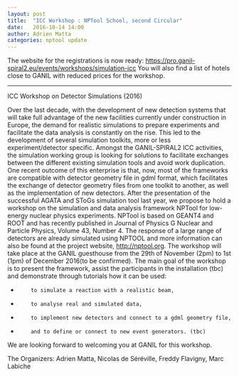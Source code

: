 ```yaml
---
layout: post
title:  "ICC Workshop : NPTool School, second Circular"
date:   2016-10-14 14:00
author: Adrien Matta
categories: nptool update
---
```


 The website for the registrations is now ready:
 https://pro.ganil-spiral2.eu/events/workshops/simulation-icc
 You will also find a list of hotels close to GANIL with reduced prices for the
 workshop.
 
 ----------------------------------------------------------------------------------------------------------------------------
 
 ICC Workshop on Detector Simulations (2016)
 
 Over the last decade, with the development of new detection systems that will
 take full advantage of the new facilities currently under construction in
 Europe, the demand for realistic simulations to prepare experiments and
 facilitate the data analysis is constantly on the rise. This led to the
 development of several simulation toolkits, more or less experiment/detector
 specific.
 Amongst the GANIL-SPIRAL2 ICC activities, the simulation working group is
 looking for solutions to facilitate exchanges between the different existing
 simulation tools and avoid work duplication. One recent outcome of this
 enterprise is that, now, most of the frameworks are compatible with detector
 geometry file in gdml format, which facilitates the exchange of detector
 geometry files from one toolkit to another, as well as the implementation of
 new detectors.
 After the presentation of the successful AGATA and SToGs simulation tool last
 year, we propose to hold a workshop on the simulation and data analysis
 framework NPTool for low-energy nuclear physics experiments. NPTool is based on
 GEANT4 and ROOT and has recently published in Journal of Physics G Nuclear and
 Particle Physics, Volume 43, Number 4. The response of a large range of
 detectors are already simulated using NPTOOL and more information can also be
 found at the project website, http://nptool.org.
 The workshop will take place at the GANIL guesthouse from the 29th of November
 (2pm) to 1st (1pm) of December 2016(to be confirmed).
 The main goal of the workshop is to present the framework, assist the
 participants in the installation (tbc) and demonstrate through tutorials how it
 can be used:
 
 *         to simulate a reaction with a realistic beam,
 
 *         to analyse real and simulated data,
 
 *         to implement new detectors and connect to a gdml geometry file,
 
 *         and to define or connect to new event generators. (tbc)
 We are looking forward to welcoming you at GANIL for this workshop.
 
The Organizers: Adrien Matta, Nicolas de Séréville, Freddy Flavigny, Marc
 Labiche

[registration]: https://pro.ganil-spiral2.eu/events/workshops/simulation-icc

